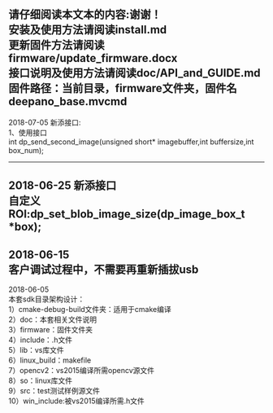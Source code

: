 请仔细阅读本文本的内容:谢谢！   
安装及使用方法请阅读install.md   
更新固件方法请阅读firmware/update_firmware.docx  
接口说明及使用方法请阅读doc/API_and_GUIDE.md  
固件路径：当前目录，firmware文件夹，固件名deepano_base.mvcmd
-------------------------------
2018-07-05 新添接口:  
1、使用接口  
         int dp_send_second_image(unsigned short* imagebuffer,int buffersize,int box_num);
        
-------------------------------

2018-06-25 新添接口  
  自定义ROI:dp_set_blob_image_size(dp_image_box_t *box);
-------------------------------        
2018-06-15  
  客户调试过程中，不需要再重新插拔usb
------------------------------        
2018-06-05  
  本套sdk目录架构设计：  
    1）cmake-debug-build文件夹：适用于cmake编译  
    2）doc：本套相关文件说明  
    3）firmware：固件文件夹  
    4）include：.h文件  
    5）lib：vs库文件  
    6）linux_build：makefile  
    7）opencv2：vs2015编译所需opencv源文件  
    8）so：linux库文件  
    9）src：test测试样例源文件  
		10）win_include:被vs2015编译所需.h文件
